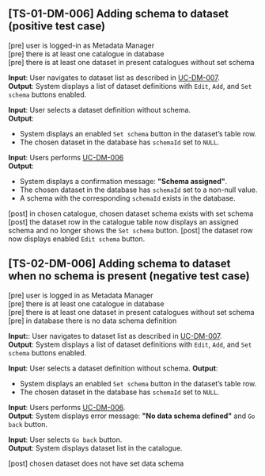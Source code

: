 [TS-01-DM-006] Adding schema to dataset (positive test case)
---
[pre] user is logged-in as Metadata Manager<br>
[pre] there is at least one catalogue in database<br>
[pre] there is at least one dataset in present catalogues without set schema<br>

**Input**: User navigates to dataset list as described in [UC-DM-007](../../use_cases/01_Data_managment/UC-DM-007.md).<br>
**Output**: System displays a list of dataset definitions with `Edit`, `Add`, and `Set schema` buttons enabled.

**Input**: User selects a dataset definition without schema.<br>
**Output**: 
- System displays an enabled `Set schema` button in the dataset’s table row.
- The chosen dataset in the database has `schemaId` set to `NULL`.

**Input**: Users performs [UC-DM-006](../../use_cases/01_Data_managment/UC-DM-006.md)<br>
**Output**: 
- System displays a confirmation message: **"Schema assigned"**.
- The chosen dataset in the database has `schemaId` set to a non-null value.
- A schema with the corresponding `schemaId` exists in the database.

[post] in chosen catalogue, chosen dataset schema exists with set schema<br>
[post] the dataset row in the catalogue table now displays an assigned schema and no longer shows the `Set schema` button.
[post] the dataset row now displays enabled `Edit schema` button.


[TS-02-DM-006] Adding schema to dataset when no schema is present (negative test case) 
---
[pre] user is logged in as Metadata Manager<br>
[pre] there is at least one catalogue in database<br>
[pre] there is at least one dataset in present catalogues without set schema<br>
[pre] in database there is no data schema definition<br>

**Input:**: User navigates to dataset list as described in [UC-DM-007](../../use_cases/01_Data_managment/UC-DM-007.md).<br>
**Output**: System displays a list of dataset definitions with `Edit`, `Add`, and `Set schema` buttons enabled.

**Input**: User selects a dataset definition without schema.
**Output**:
- System displays an enabled `Set schema` button in the dataset’s table row.
- The chosen dataset in the database has `schemaId` set to `NULL`.

**Input**: Users performs [UC-DM-006](../../use_cases/01_Data_managment/UC-DM-006.md).<br>
**Output**: System displays error message: **"No data schema defined"** and `Go back` button.

**Input**: User selects `Go back` button.<br>
**Output**: System displays dataset list in the catalogue.

[post] chosen dataset does not have set data schema
